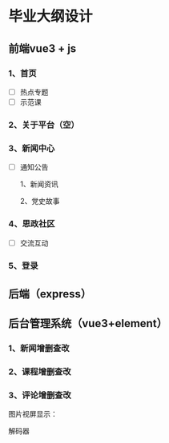 # 毕业大纲设计

## 前端vue3 + js

### 1、首页

- [ ] 热点专题
- [ ] 示范课

### 2、关于平台（空）

### 3、新闻中心

- [ ] 通知公告

  1、新闻资讯

  2、党史故事

### 4、思政社区

- [ ] 交流互动

### 5、登录

## 后端（express）

## 后台管理系统（vue3+element）

### 1、新闻增删查改

### 2、课程增删查改

### 3、评论增删查改



图片视屏显示：

解码器



